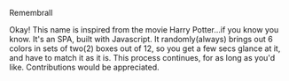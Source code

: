 Remembrall

Okay! This name is inspired from the movie Harry Potter...if you know you know. It's an SPA, built with Javascript. 
It randomly(always) brings out 6 colors in sets of two(2) boxes out of 12, so you get a few secs glance at it, and have to match it as it is.
This process  continues, for as long as you'd like. Contributions would be appreciated.
